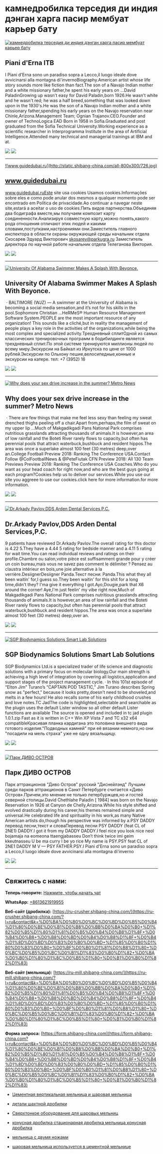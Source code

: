 # камнедробилка терседия ди индия дэнган харга пасир мембуат карьер бату

<a href="https://swt.shibang-china.com/?l=ru&img&k=%D0%BA%D0%B0%D0%BC%D0%BD%D0%B5%D0%B4%D1%80%D0%BE%D0%B1%D0%B8%D0%BB%D0%BA%D0%B0+%D1%82%D0%B5%D1%80%D1%81%D0%B5%D0%B4%D0%B8%D1%8F+%D0%B4%D0%B8+%D0%B8%D0%BD%D0%B4%D0%B8%D1%8F+%D0%B4%D1%8D%D0%BD%D0%B3%D0%B0%D0%BD+%D1%85%D0%B0%D1%80%D0%B3%D0%B0+%D0%BF%D0%B0%D1%81%D0%B8%D1%80+%D0%BC%D0%B5%D0%BC%D0%B1%D1%83%D0%B0%D1%82+%D0%BA%D0%B0%D1%80%D1%8C%D0%B5%D1%80+%D0%B1%D0%B0%D1%82%D1%83" target="_blank">![камнедробилка терседия ди индия дэнган харга пасир мембуат карьер бату](http://static.shibang-china.com/all-800x300/261.jpg)</a>

## Piani d'Erna ITB
I Piani d'Erna sono un paradiso sopra a Lecco,il luogo ideale dove avvicinarsi alla montagna di'invernoBiography.American artist whose life story sounds more like fiction than fact.The son of a Navajo Indian mother and a white missionary father,he spent his early years on …David PaladinGrowing up wasn't easy for David Paladin,born 1926.He wasn't white and he wasn't red; he was a half breed,something that was looked down upon in the 1930's.He was the son of a Navajo Indian mother and a white missionary father,spending his early years on the Navajo reservation near Chinle,Arizona.Management Team; Ognian Trajanov.CEO.Founder and owner of TechnoLogica EAD Born in 1958 in Sofia.Graduated and post graduated from the Sofia Technical University.Working experience as a scientific researcher in Interprogramma Institute in the area of Artificial Intelligence.Attended many technical and managerial trainings at IBM and at.


<a href="https://whatsapp.shibangsoft.com/WhatsApp.php" target="_blank" title="WhatsApp">![](http://static.shibang-china.com/icon/whatsapp.png)</a> <a href="https://swt.shibang-china.com/?l=ru&icon&k=%D0%BA%D0%B0%D0%BC%D0%BD%D0%B5%D0%B4%D1%80%D0%BE%D0%B1%D0%B8%D0%BB%D0%BA%D0%B0+%D1%82%D0%B5%D1%80%D1%81%D0%B5%D0%B4%D0%B8%D1%8F+%D0%B4%D0%B8+%D0%B8%D0%BD%D0%B4%D0%B8%D1%8F+%D0%B4%D1%8D%D0%BD%D0%B3%D0%B0%D0%BD+%D1%85%D0%B0%D1%80%D0%B3%D0%B0+%D0%BF%D0%B0%D1%81%D0%B8%D1%80+%D0%BC%D0%B5%D0%BC%D0%B1%D1%83%D0%B0%D1%82+%D0%BA%D0%B0%D1%80%D1%8C%D0%B5%D1%80+%D0%B1%D0%B0%D1%82%D1%83" target="_blank">![](http://static.shibang-china.com/icon/chat-ru.png)</a>

---

<a href="https://swt.shibang-china.com/?l=ru&img&k=%D0%BA%D0%B0%D0%BC%D0%BD%D0%B5%D0%B4%D1%80%D0%BE%D0%B1%D0%B8%D0%BB%D0%BA%D0%B0+%D1%82%D0%B5%D1%80%D1%81%D0%B5%D0%B4%D0%B8%D1%8F+%D0%B4%D0%B8+%D0%B8%D0%BD%D0%B4%D0%B8%D1%8F+%D0%B4%D1%8D%D0%BD%D0%B3%D0%B0%D0%BD+%D1%85%D0%B0%D1%80%D0%B3%D0%B0+%D0%BF%D0%B0%D1%81%D0%B8%D1%80+%D0%BC%D0%B5%D0%BC%D0%B1%D1%83%D0%B0%D1%82+%D0%BA%D0%B0%D1%80%D1%8C%D0%B5%D1%80+%D0%B1%D0%B0%D1%82%D1%83" target="_blank">![www.guidedubai.ru](http://static.shibang-china.com/all-800x300/726.jpg)</a>

## www.guidedubai.ru
www.guidedubai.ruEste site usa cookies Usamos cookies.Informa&#231;&#245;es sobre eles e como pode anular dos mesmos a qualquer momento pode ser encontrado em Pol&#237;tica de privacidade.Ao continuar a navegar neste site,estar&#225; a aceitar o uso de cookies.Пять видов партнерства.Объединяя два бодиграфа вместе,мы получаем композит карту соединенности.Анализируя совместную карту,можно понять,какого рода отношения отличают этих людей и какими словами,поступками,настроениями они.Заместитель главного инспектора в области охраны окружающей среды начальник отдела Скосарев Эдуард Викторович skosarev@parkugra.ru Заместитель директора по научной работе начальник отдела Телеганова Виктория.


<a href="https://whatsapp.shibangsoft.com/WhatsApp.php" target="_blank" title="WhatsApp">![](http://static.shibang-china.com/icon/whatsapp.png)</a> <a href="https://swt.shibang-china.com/?l=ru&icon&k=%D0%BA%D0%B0%D0%BC%D0%BD%D0%B5%D0%B4%D1%80%D0%BE%D0%B1%D0%B8%D0%BB%D0%BA%D0%B0+%D1%82%D0%B5%D1%80%D1%81%D0%B5%D0%B4%D0%B8%D1%8F+%D0%B4%D0%B8+%D0%B8%D0%BD%D0%B4%D0%B8%D1%8F+%D0%B4%D1%8D%D0%BD%D0%B3%D0%B0%D0%BD+%D1%85%D0%B0%D1%80%D0%B3%D0%B0+%D0%BF%D0%B0%D1%81%D0%B8%D1%80+%D0%BC%D0%B5%D0%BC%D0%B1%D1%83%D0%B0%D1%82+%D0%BA%D0%B0%D1%80%D1%8C%D0%B5%D1%80+%D0%B1%D0%B0%D1%82%D1%83" target="_blank">![](http://static.shibang-china.com/icon/chat-ru.png)</a>

---

<a href="https://swt.shibang-china.com/?l=ru&img&k=%D0%BA%D0%B0%D0%BC%D0%BD%D0%B5%D0%B4%D1%80%D0%BE%D0%B1%D0%B8%D0%BB%D0%BA%D0%B0+%D1%82%D0%B5%D1%80%D1%81%D0%B5%D0%B4%D0%B8%D1%8F+%D0%B4%D0%B8+%D0%B8%D0%BD%D0%B4%D0%B8%D1%8F+%D0%B4%D1%8D%D0%BD%D0%B3%D0%B0%D0%BD+%D1%85%D0%B0%D1%80%D0%B3%D0%B0+%D0%BF%D0%B0%D1%81%D0%B8%D1%80+%D0%BC%D0%B5%D0%BC%D0%B1%D1%83%D0%B0%D1%82+%D0%BA%D0%B0%D1%80%D1%8C%D0%B5%D1%80+%D0%B1%D0%B0%D1%82%D1%83" target="_blank">![University Of Alabama Swimmer Makes A Splash With Beyonce.](http://static.shibang-china.com/all-800x300/401.jpg)</a>

## University Of Alabama Swimmer Makes A Splash With Beyonce.
&nbsp;&#0183;&#32;BALTIMORE (WJZ) — A swimmer at the University of Alabama is becoming a social media sensation,and it’s not for his skills in the pool.Sophomore Christian …HeRMeS&#174; Human Resource Management Software System.PEOPLE are the most important resource of any organization! This sounds like a clich&#233;,but in reality the management of people plays a key role in the activities of the organizations,while being the most complex and specialized activity.Трехдневный сплитОдной из самых классических тренировочных программ в бодибилдинге является трехдневный сплит.По этой системе тренируются миллионы людей по всему миру.Экскурсии на Байкал из Иркутска по цене от 1000 рублей.Экскурсии по Ольхону пешие,велосипедные,конные и экскурсии на катере. тел: +7 (3952) 16


<a href="https://whatsapp.shibangsoft.com/WhatsApp.php" target="_blank" title="WhatsApp">![](http://static.shibang-china.com/icon/whatsapp.png)</a> <a href="https://swt.shibang-china.com/?l=ru&icon&k=%D0%BA%D0%B0%D0%BC%D0%BD%D0%B5%D0%B4%D1%80%D0%BE%D0%B1%D0%B8%D0%BB%D0%BA%D0%B0+%D1%82%D0%B5%D1%80%D1%81%D0%B5%D0%B4%D0%B8%D1%8F+%D0%B4%D0%B8+%D0%B8%D0%BD%D0%B4%D0%B8%D1%8F+%D0%B4%D1%8D%D0%BD%D0%B3%D0%B0%D0%BD+%D1%85%D0%B0%D1%80%D0%B3%D0%B0+%D0%BF%D0%B0%D1%81%D0%B8%D1%80+%D0%BC%D0%B5%D0%BC%D0%B1%D1%83%D0%B0%D1%82+%D0%BA%D0%B0%D1%80%D1%8C%D0%B5%D1%80+%D0%B1%D0%B0%D1%82%D1%83" target="_blank">![](http://static.shibang-china.com/icon/chat-ru.png)</a>

---

<a href="https://swt.shibang-china.com/?l=ru&img&k=%D0%BA%D0%B0%D0%BC%D0%BD%D0%B5%D0%B4%D1%80%D0%BE%D0%B1%D0%B8%D0%BB%D0%BA%D0%B0+%D1%82%D0%B5%D1%80%D1%81%D0%B5%D0%B4%D0%B8%D1%8F+%D0%B4%D0%B8+%D0%B8%D0%BD%D0%B4%D0%B8%D1%8F+%D0%B4%D1%8D%D0%BD%D0%B3%D0%B0%D0%BD+%D1%85%D0%B0%D1%80%D0%B3%D0%B0+%D0%BF%D0%B0%D1%81%D0%B8%D1%80+%D0%BC%D0%B5%D0%BC%D0%B1%D1%83%D0%B0%D1%82+%D0%BA%D0%B0%D1%80%D1%8C%D0%B5%D1%80+%D0%B1%D0%B0%D1%82%D1%83" target="_blank">![Why does your sex drive increase in the summer? Metro News](http://static.shibang-china.com/all-800x300/433.jpg)</a>

## Why does your sex drive increase in the summer? Metro News
&nbsp;&#0183;&#32;There are few things that make me feel less sexy than feeling my sweat drenched thighs peeling off a chair.Apart from,perhaps,the film of sweat on my upper lip …Much of Makgadikgadi Pans National Park comprises nutritious grasslands attracting thousands of animals.It is however,an area of low rainfall and the Boteti River rarely flows to capacity,but often has perennial pools that attract waterbuck,bushbuck and resident hippos.The area was once a superlake almost 100 feet (30 metres) deep,over an.College Football Preview 2018: Ranking The Conference USA.Contact Follow @ColFootballNews &amp; @PeteFiutak CFN Preview 2018: All 130 Team Previews Preview 2018: Ranking The Conference USA Coaches.Who do you want as your head coach for right now,and who are the best guys going at each program?Cookies help us to deliver our services.While you use our site you aggreee to use our cookies.click here for more information.for more information.


<a href="https://whatsapp.shibangsoft.com/WhatsApp.php" target="_blank" title="WhatsApp">![](http://static.shibang-china.com/icon/whatsapp.png)</a> <a href="https://swt.shibang-china.com/?l=ru&icon&k=%D0%BA%D0%B0%D0%BC%D0%BD%D0%B5%D0%B4%D1%80%D0%BE%D0%B1%D0%B8%D0%BB%D0%BA%D0%B0+%D1%82%D0%B5%D1%80%D1%81%D0%B5%D0%B4%D0%B8%D1%8F+%D0%B4%D0%B8+%D0%B8%D0%BD%D0%B4%D0%B8%D1%8F+%D0%B4%D1%8D%D0%BD%D0%B3%D0%B0%D0%BD+%D1%85%D0%B0%D1%80%D0%B3%D0%B0+%D0%BF%D0%B0%D1%81%D0%B8%D1%80+%D0%BC%D0%B5%D0%BC%D0%B1%D1%83%D0%B0%D1%82+%D0%BA%D0%B0%D1%80%D1%8C%D0%B5%D1%80+%D0%B1%D0%B0%D1%82%D1%83" target="_blank">![](http://static.shibang-china.com/icon/chat-ru.png)</a>

---

<a href="https://swt.shibang-china.com/?l=ru&img&k=%D0%BA%D0%B0%D0%BC%D0%BD%D0%B5%D0%B4%D1%80%D0%BE%D0%B1%D0%B8%D0%BB%D0%BA%D0%B0+%D1%82%D0%B5%D1%80%D1%81%D0%B5%D0%B4%D0%B8%D1%8F+%D0%B4%D0%B8+%D0%B8%D0%BD%D0%B4%D0%B8%D1%8F+%D0%B4%D1%8D%D0%BD%D0%B3%D0%B0%D0%BD+%D1%85%D0%B0%D1%80%D0%B3%D0%B0+%D0%BF%D0%B0%D1%81%D0%B8%D1%80+%D0%BC%D0%B5%D0%BC%D0%B1%D1%83%D0%B0%D1%82+%D0%BA%D0%B0%D1%80%D1%8C%D0%B5%D1%80+%D0%B1%D0%B0%D1%82%D1%83" target="_blank">![Dr.Arkady Pavlov,DDS Arden Dental Services,P.C.](http://static.shibang-china.com/all-800x300/782.jpg)</a>

## Dr.Arkady Pavlov,DDS Arden Dental Services,P.C.
9 patients have reviewed Dr.Arkady Pavlov.The overall rating for this doctor is 4.22 5.They have a 4.44 5 rating for bedside manner and a 4.11 5 rating for wait time.You can read individual reviews and ratings on their profile.Chambre ou salon,votre pi&#232;ce est suffisamment grande pour y cr&#233;er un coin bureau,mais vous ne savez pas comment le d&#233;limiter ? Pensez au claustra int&#233;rieur en bois,une joie alternative &#224; la verri&#232;re.DesiignerDesiigner Panda.Текст песни: Panda.This what they all been waitin' for,I guess so.They been waitin' for this shit for a long time,didn't they? I'ma give it everything I got.Ayo,Dougie,park that X6 around the corner! Aye,I'm just feelin' my vibe right now,Much of Makgadikgadi Pans National Park comprises nutritious grasslands attracting thousands of animals.It is however,an area of low rainfall and the Boteti River rarely flows to capacity,but often has perennial pools that attract waterbuck,bushbuck and resident hippos.The area was once a superlake almost 100 feet (30 metres) deep,over an.


<a href="https://whatsapp.shibangsoft.com/WhatsApp.php" target="_blank" title="WhatsApp">![](http://static.shibang-china.com/icon/whatsapp.png)</a> <a href="https://swt.shibang-china.com/?l=ru&icon&k=%D0%BA%D0%B0%D0%BC%D0%BD%D0%B5%D0%B4%D1%80%D0%BE%D0%B1%D0%B8%D0%BB%D0%BA%D0%B0+%D1%82%D0%B5%D1%80%D1%81%D0%B5%D0%B4%D0%B8%D1%8F+%D0%B4%D0%B8+%D0%B8%D0%BD%D0%B4%D0%B8%D1%8F+%D0%B4%D1%8D%D0%BD%D0%B3%D0%B0%D0%BD+%D1%85%D0%B0%D1%80%D0%B3%D0%B0+%D0%BF%D0%B0%D1%81%D0%B8%D1%80+%D0%BC%D0%B5%D0%BC%D0%B1%D1%83%D0%B0%D1%82+%D0%BA%D0%B0%D1%80%D1%8C%D0%B5%D1%80+%D0%B1%D0%B0%D1%82%D1%83" target="_blank">![](http://static.shibang-china.com/icon/chat-ru.png)</a>

---

<a href="https://swt.shibang-china.com/?l=ru&img&k=%D0%BA%D0%B0%D0%BC%D0%BD%D0%B5%D0%B4%D1%80%D0%BE%D0%B1%D0%B8%D0%BB%D0%BA%D0%B0+%D1%82%D0%B5%D1%80%D1%81%D0%B5%D0%B4%D0%B8%D1%8F+%D0%B4%D0%B8+%D0%B8%D0%BD%D0%B4%D0%B8%D1%8F+%D0%B4%D1%8D%D0%BD%D0%B3%D0%B0%D0%BD+%D1%85%D0%B0%D1%80%D0%B3%D0%B0+%D0%BF%D0%B0%D1%81%D0%B8%D1%80+%D0%BC%D0%B5%D0%BC%D0%B1%D1%83%D0%B0%D1%82+%D0%BA%D0%B0%D1%80%D1%8C%D0%B5%D1%80+%D0%B1%D0%B0%D1%82%D1%83" target="_blank">![SGP Biodynamics Solutions Smart Lab Solutions](http://static.shibang-china.com/all-800x300/805.jpg)</a>

## SGP Biodynamics Solutions Smart Lab Solutions
SGP Biodynamics Ltd.is a specialized trader of life science and diagnostic solutions with a primary focus on molecular biology.Our main strength is achieving a high level of integration by covering all logistics,application and support stages of the project management cycle.&nbsp;&#0183;&#32;In this 101st episode of “Elton Jim” Turano’s “CAPTAIN POD TASTIC,” Jim Turano describes Spring snow as &quot;perfect,&quot; because it looks pretty,doesn't need to be shoveled,and melts in a few hours! He also recalls some of his early childhood crushes and love notes.TC JadThe code is highlighted,selectable and searchable as the plugin uses the default Lister window so all other default Lister functions are available The source is opened and included in tc jad plugin 1.0.1.zip Fast as it is written in C++ Win XP Vista 7 and TC x32 x64 compatibleКрасивая планка кардигана это половина внешнего вида готового изделия.&quot;Подводных камней&quot; при её вязании немного,но они &quot;посадили на мель страха&quot; уже не одну вязальщицу.


<a href="https://whatsapp.shibangsoft.com/WhatsApp.php" target="_blank" title="WhatsApp">![](http://static.shibang-china.com/icon/whatsapp.png)</a> <a href="https://swt.shibang-china.com/?l=ru&icon&k=%D0%BA%D0%B0%D0%BC%D0%BD%D0%B5%D0%B4%D1%80%D0%BE%D0%B1%D0%B8%D0%BB%D0%BA%D0%B0+%D1%82%D0%B5%D1%80%D1%81%D0%B5%D0%B4%D0%B8%D1%8F+%D0%B4%D0%B8+%D0%B8%D0%BD%D0%B4%D0%B8%D1%8F+%D0%B4%D1%8D%D0%BD%D0%B3%D0%B0%D0%BD+%D1%85%D0%B0%D1%80%D0%B3%D0%B0+%D0%BF%D0%B0%D1%81%D0%B8%D1%80+%D0%BC%D0%B5%D0%BC%D0%B1%D1%83%D0%B0%D1%82+%D0%BA%D0%B0%D1%80%D1%8C%D0%B5%D1%80+%D0%B1%D0%B0%D1%82%D1%83" target="_blank">![](http://static.shibang-china.com/icon/chat-ru.png)</a>

---

<a href="https://swt.shibang-china.com/?l=ru&img&k=%D0%BA%D0%B0%D0%BC%D0%BD%D0%B5%D0%B4%D1%80%D0%BE%D0%B1%D0%B8%D0%BB%D0%BA%D0%B0+%D1%82%D0%B5%D1%80%D1%81%D0%B5%D0%B4%D0%B8%D1%8F+%D0%B4%D0%B8+%D0%B8%D0%BD%D0%B4%D0%B8%D1%8F+%D0%B4%D1%8D%D0%BD%D0%B3%D0%B0%D0%BD+%D1%85%D0%B0%D1%80%D0%B3%D0%B0+%D0%BF%D0%B0%D1%81%D0%B8%D1%80+%D0%BC%D0%B5%D0%BC%D0%B1%D1%83%D0%B0%D1%82+%D0%BA%D0%B0%D1%80%D1%8C%D0%B5%D1%80+%D0%B1%D0%B0%D1%82%D1%83" target="_blank">![Парк ДИВО ОСТРОВ](http://static.shibang-china.com/all-800x300/171.jpg)</a>

## Парк ДИВО ОСТРОВ
Парк аттракционов &quot;Диво Остров&quot; русский &quot;Диснейлэнд&quot; Лучшим среди парков аттракционов в Санкт Петербурге считается &#171;Диво Остров&#187;.Причем,это мнение не только петербуржцев,но и гостей северной столицы.David Chethlahe Paladin [ 1984] was born on the Navajo Reservation in 1926 at Canyon de Chelly,Arizona.While his style shifted and evolved drastically during his career,his themes remained simple and universal.He celebrated life and spirituality in his work,as many Native American artists do,though his perspective was informed by a.PSY DADDY перевод песни,текст и словаПеревод песни PSY DADDY (feat CL of 2NE1) DADDY.I got it from my DADDY DADDY.I feel nice you look nice neol bojamaja na eomeona ttaengjabasseu Don’t think twice imi geim kkeutnasseu U be ma curry I be yo rice My name is PSY.PSY feat CL of 2NE1 DADDY M V — PSY FATHER.PSY.I Piani d'Erna sono un paradiso sopra a Lecco,il luogo ideale dove avvicinarsi alla montagna di'inverno


<a href="https://whatsapp.shibangsoft.com/WhatsApp.php" target="_blank" title="WhatsApp">![](http://static.shibang-china.com/icon/whatsapp.png)</a> <a href="https://swt.shibang-china.com/?l=ru&icon&k=%D0%BA%D0%B0%D0%BC%D0%BD%D0%B5%D0%B4%D1%80%D0%BE%D0%B1%D0%B8%D0%BB%D0%BA%D0%B0+%D1%82%D0%B5%D1%80%D1%81%D0%B5%D0%B4%D0%B8%D1%8F+%D0%B4%D0%B8+%D0%B8%D0%BD%D0%B4%D0%B8%D1%8F+%D0%B4%D1%8D%D0%BD%D0%B3%D0%B0%D0%BD+%D1%85%D0%B0%D1%80%D0%B3%D0%B0+%D0%BF%D0%B0%D1%81%D0%B8%D1%80+%D0%BC%D0%B5%D0%BC%D0%B1%D1%83%D0%B0%D1%82+%D0%BA%D0%B0%D1%80%D1%8C%D0%B5%D1%80+%D0%B1%D0%B0%D1%82%D1%83" target="_blank">![](http://static.shibang-china.com/icon/chat-ru.png)</a>

---
## Свяжитесь с нами:

**Теперь говорите:** [Нажмите, чтобы начать чат](https://swt.shibang-china.com?l=ru&contact&k=%D0%BA%D0%B0%D0%BC%D0%BD%D0%B5%D0%B4%D1%80%D0%BE%D0%B1%D0%B8%D0%BB%D0%BA%D0%B0+%D1%82%D0%B5%D1%80%D1%81%D0%B5%D0%B4%D0%B8%D1%8F+%D0%B4%D0%B8+%D0%B8%D0%BD%D0%B4%D0%B8%D1%8F+%D0%B4%D1%8D%D0%BD%D0%B3%D0%B0%D0%BD+%D1%85%D0%B0%D1%80%D0%B3%D0%B0+%D0%BF%D0%B0%D1%81%D0%B8%D1%80+%D0%BC%D0%B5%D0%BC%D0%B1%D1%83%D0%B0%D1%82+%D0%BA%D0%B0%D1%80%D1%8C%D0%B5%D1%80+%D0%B1%D0%B0%D1%82%D1%83)

**WhatsApp:**  [+8613621919955](https://whatsapp.shibangsoft.com/WhatsApp.php)

**Веб-сайт (дробилка):** [https://ru-crusher.shibang-china.com/](https://ru-crusher.shibang-china.com/?l=ru&contact&k=%D0%BA%D0%B0%D0%BC%D0%BD%D0%B5%D0%B4%D1%80%D0%BE%D0%B1%D0%B8%D0%BB%D0%BA%D0%B0+%D1%82%D0%B5%D1%80%D1%81%D0%B5%D0%B4%D0%B8%D1%8F+%D0%B4%D0%B8+%D0%B8%D0%BD%D0%B4%D0%B8%D1%8F+%D0%B4%D1%8D%D0%BD%D0%B3%D0%B0%D0%BD+%D1%85%D0%B0%D1%80%D0%B3%D0%B0+%D0%BF%D0%B0%D1%81%D0%B8%D1%80+%D0%BC%D0%B5%D0%BC%D0%B1%D1%83%D0%B0%D1%82+%D0%BA%D0%B0%D1%80%D1%8C%D0%B5%D1%80+%D0%B1%D0%B0%D1%82%D1%83)

**Веб-сайт (мельница):** [https://ru-mill.shibang-china.com/](https://ru-mill.shibang-china.com/?l=ru&contact&k=%D0%BA%D0%B0%D0%BC%D0%BD%D0%B5%D0%B4%D1%80%D0%BE%D0%B1%D0%B8%D0%BB%D0%BA%D0%B0+%D1%82%D0%B5%D1%80%D1%81%D0%B5%D0%B4%D0%B8%D1%8F+%D0%B4%D0%B8+%D0%B8%D0%BD%D0%B4%D0%B8%D1%8F+%D0%B4%D1%8D%D0%BD%D0%B3%D0%B0%D0%BD+%D1%85%D0%B0%D1%80%D0%B3%D0%B0+%D0%BF%D0%B0%D1%81%D0%B8%D1%80+%D0%BC%D0%B5%D0%BC%D0%B1%D1%83%D0%B0%D1%82+%D0%BA%D0%B0%D1%80%D1%8C%D0%B5%D1%80+%D0%B1%D0%B0%D1%82%D1%83)

**Форма запроса:** [https://form.shibang-china.com](https://form.shibang-china.com?l=ru&contact&k=%D0%BA%D0%B0%D0%BC%D0%BD%D0%B5%D0%B4%D1%80%D0%BE%D0%B1%D0%B8%D0%BB%D0%BA%D0%B0+%D1%82%D0%B5%D1%80%D1%81%D0%B5%D0%B4%D0%B8%D1%8F+%D0%B4%D0%B8+%D0%B8%D0%BD%D0%B4%D0%B8%D1%8F+%D0%B4%D1%8D%D0%BD%D0%B3%D0%B0%D0%BD+%D1%85%D0%B0%D1%80%D0%B3%D0%B0+%D0%BF%D0%B0%D1%81%D0%B8%D1%80+%D0%BC%D0%B5%D0%BC%D0%B1%D1%83%D0%B0%D1%82+%D0%BA%D0%B0%D1%80%D1%8C%D0%B5%D1%80+%D0%B1%D0%B0%D1%82%D1%83)

* [Цементная вертикальная мельница и шаровая мельница](../122/%D0%A6%D0%B5%D0%BC%D0%B5%D0%BD%D1%82%D0%BD%D0%B0%D1%8F%20%D0%B2%D0%B5%D1%80%D1%82%D0%B8%D0%BA%D0%B0%D0%BB%D1%8C%D0%BD%D0%B0%D1%8F%20%D0%BC%D0%B5%D0%BB%D1%8C%D0%BD%D0%B8%D1%86%D0%B0%20%D0%B8%20%D1%88%D0%B0%D1%80%D0%BE%D0%B2%D0%B0%D1%8F%20%D0%BC%D0%B5%D0%BB%D1%8C%D0%BD%D0%B8%D1%86%D0%B0.md)

* [детали шахтной дробилки](../121/%D0%B4%D0%B5%D1%82%D0%B0%D0%BB%D0%B8%20%D1%88%D0%B0%D1%85%D1%82%D0%BD%D0%BE%D0%B9%20%D0%B4%D1%80%D0%BE%D0%B1%D0%B8%D0%BB%D0%BA%D0%B8.md)

* [Сверхтонкое оборудование для шаровых мельниц](../121/%D0%A1%D0%B2%D0%B5%D1%80%D1%85%D1%82%D0%BE%D0%BD%D0%BA%D0%BE%D0%B5%20%D0%BE%D0%B1%D0%BE%D1%80%D1%83%D0%B4%D0%BE%D0%B2%D0%B0%D0%BD%D0%B8%D0%B5%20%D0%B4%D0%BB%D1%8F%20%D1%88%D0%B0%D1%80%D0%BE%D0%B2%D1%8B%D1%85%20%D0%BC%D0%B5%D0%BB%D1%8C%D0%BD%D0%B8%D1%86.md)

* [конусная дробилка стационарная дробилка мельница конусная дробилка](../121/%D0%BA%D0%BE%D0%BD%D1%83%D1%81%D0%BD%D0%B0%D1%8F%20%D0%B4%D1%80%D0%BE%D0%B1%D0%B8%D0%BB%D0%BA%D0%B0%20%D1%81%D1%82%D0%B0%D1%86%D0%B8%D0%BE%D0%BD%D0%B0%D1%80%D0%BD%D0%B0%D1%8F%20%D0%B4%D1%80%D0%BE%D0%B1%D0%B8%D0%BB%D0%BA%D0%B0%20%D0%BC%D0%B5%D0%BB%D1%8C%D0%BD%D0%B8%D1%86%D0%B0%20%D0%BA%D0%BE%D0%BD%D1%83%D1%81%D0%BD%D0%B0%D1%8F%20%D0%B4%D1%80%D0%BE%D0%B1%D0%B8%D0%BB%D0%BA%D0%B0.md)

* [мельница с двумя ножами](../124/%D0%BC%D0%B5%D0%BB%D1%8C%D0%BD%D0%B8%D1%86%D0%B0%20%D1%81%20%D0%B4%D0%B2%D1%83%D0%BC%D1%8F%20%D0%BD%D0%BE%D0%B6%D0%B0%D0%BC%D0%B8.md)

* [шаровая мельница используется в цементной мельнице](../121/%D1%88%D0%B0%D1%80%D0%BE%D0%B2%D0%B0%D1%8F%20%D0%BC%D0%B5%D0%BB%D1%8C%D0%BD%D0%B8%D1%86%D0%B0%20%D0%B8%D1%81%D0%BF%D0%BE%D0%BB%D1%8C%D0%B7%D1%83%D0%B5%D1%82%D1%81%D1%8F%20%D0%B2%20%D1%86%D0%B5%D0%BC%D0%B5%D0%BD%D1%82%D0%BD%D0%BE%D0%B9%20%D0%BC%D0%B5%D0%BB%D1%8C%D0%BD%D0%B8%D1%86%D0%B5.md)